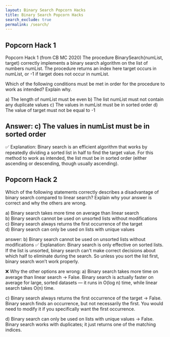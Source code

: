 ```yaml
---
layout: Binary Search Popcorn Hacks
title: Binary Search Popcorn Hacks
search_exclude: true
permalink: /search/
---
```


## Popcorn Hack 1
Popcorn Hack 1 (from CB MC 2020)
The procedure BinarySearch(numList, target) correctly implements a binary search algorithm on the list of numbers numList. The procedure returns an index here target occurs in numList, or -1 if target does not occur in numList.

Which of the following conditions must be met in order for the procedure to work as intended? Explain why.

a) The length of numList must be even
b) The list numList must not contain any duplicate values
c) The values in numList must be in sorted order
d) The value of target must not be equal to -1

## Answer: c) The values in numList must be in sorted order
✅ Explanation:
Binary search is an efficient algorithm that works by repeatedly dividing a sorted list in half to find the target value. For this method to work as intended, the list must be in sorted order (either ascending or descending, though usually ascending).

## Popcorn Hack 2
Which of the following statements correctly describes a disadvantage of binary search compared to linear search? Explain why your answer is correct and why the others are wrong.

a) Binary search takes more time on average than linear search  
b) Binary search cannot be used on unsorted lists without modifications  
c) Binary search always returns the first occurrence of the target  
d) Binary search can only be used on lists with unique values  

answer: b) Binary search cannot be used on unsorted lists without modifications
✅ Explanation:
Binary search is only effective on sorted lists. If the list is unsorted, binary search can't make correct decisions about which half to eliminate during the search. So unless you sort the list first, binary search won’t work properly.

❌ Why the other options are wrong:
a) Binary search takes more time on average than linear search
→ False. Binary search is actually faster on average for large, sorted datasets — it runs in O(log n) time, while linear search takes O(n) time.

c) Binary search always returns the first occurrence of the target
→ False. Binary search finds an occurrence, but not necessarily the first. You would need to modify it if you specifically want the first occurrence.

d) Binary search can only be used on lists with unique values
→ False. Binary search works with duplicates; it just returns one of the matching indices.

